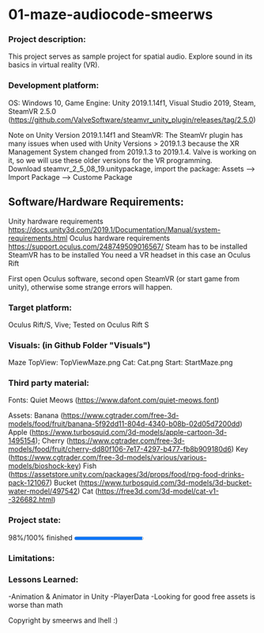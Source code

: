 # 01-maze-audiocode-smeerws

### Project description: 
This project serves as sample project for spatial audio. 
Explore sound in its basics in virtual reality (VR).

### Development platform: 
OS: Windows 10, Game Engine: Unity 2019.1.14f1, Visual Studio 2019, Steam,  
SteamVR 2.5.0 (https://github.com/ValveSoftware/steamvr_unity_plugin/releases/tag/2.5.0)

Note on Unity Version 2019.1.14f1 and SteamVR: The SteamVr plugin has many issues when used with Unity Versions > 2019.1.3 because the XR Management System changed from 2019.1.3 to 2019.1.4. Valve is working on it, so we will use these older versions for the VR programming.  
Download steamvr_2_5_08_19.unitypackage, import the package: Assets --> Import Package --> Custome Package

## Software/Hardware Requirements: 
Unity hardware requirements https://docs.unity3d.com/2019.1/Documentation/Manual/system-requirements.html 
Oculus hardware requirements https://support.oculus.com/248749509016567/
Steam has to be installed
SteamVR has to be installed
You need a VR headset in this case an Oculus Rift

First open Oculus software, second open SteamVR (or start game from unity), otherwise some strange errors will happen. 


### Target platform: 
Oculus Rift/S, Vive; 
Tested on Oculus Rift S

### Visuals: (in Github Folder "Visuals")
Maze TopView: TopViewMaze.png
Cat: Cat.png
Start: StartMaze.png

### Third party material: 
Fonts:
    Quiet Meows (https://www.dafont.com/quiet-meows.font)

Assets:
    Banana (https://www.cgtrader.com/free-3d-models/food/fruit/banana-5f92dd11-804d-4340-b08b-02d05d7200dd)
    Apple (https://www.turbosquid.com/3d-models/apple-cartoon-3d-1495154);
    Cherry (https://www.cgtrader.com/free-3d-models/food/fruit/cherry-dd80f106-7e17-4297-b477-fb8b909180d6)
    Key (https://www.cgtrader.com/free-3d-models/various/various-models/bioshock-key)
    Fish (https://assetstore.unity.com/packages/3d/props/food/rpg-food-drinks-pack-121067)
    Bucket (https://www.turbosquid.com/3d-models/3d-bucket-water-model/497542)
    Cat (https://free3d.com/3d-model/cat-v1--326682.html)

### Project state: 
98%/100% finished
<progress max="100" value="98"></progress>

### Limitations: 

### Lessons Learned: 

-Animation & Animator in Unity
-PlayerData
-Looking for good free assets is worse than math

Copyright by smeerws and lhell :)
